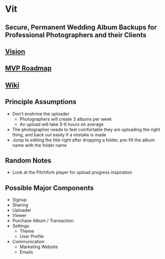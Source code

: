 # Vit

## Secure, Permanent Wedding Album Backups for Professional Photographers and their Clients

## [Vision](https://docs.google.com/document/d/14jd8sy2ppL-jpfdgnvRvK0JNCUwk4Sn7kTyiDfgpQ_c/edit?usp=drive_web)

## [MVP Roadmap](https://github.com/vit-backups/vit/issues?q=is%3Aopen+is%3Aissue+milestone%3Amvp)

## [Wiki](https://github.com/vit-backups/vit/wiki)

## Principle Assumptions

* Don't enshrine the uploader
  * Photographers will create 3 albums per week
  * An upload will take 3-6 hours on average
* The photographer needs to feel comfortable they are uploading the right thing, and back out easily if a mistake is made
* Jump to editing the title right after dropping a folder, pre-fill the album name with the folder name

## Random Notes

* Look at the Pitchfork player for upload progress inspiration

## Possible Major Components

* Signup
* Sharing
* Uploader
* Viewer
* Purchase Album / Transaction
* Settings
  * Theme
  * User Profile
* Communication
  * Marketing Website
  * Emails

